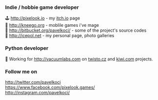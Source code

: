 ### Indie / hobbie game developer

🕹️ http://pixelook.io - my [itch.io](http://pixelook.io) page  
🚀 http://kneego.org - moblile games i've mage  
👾 http://bitbucket.org/pavelkoci/ - some of the project's source codes  
🎨 http://icepol.net - my personal page, photo galleries

### Python developer

💪 Working for http://vacuumlabs.com on [twisto.cz](http://www.twisto.cz) and [kiwi.com](http://www.kiwi.com) projects.

### Follow me on

http://twitter.com/pavelkoci  
https://www.facebook.com/pixelook.games/  
http://instagram.com/pavelkoci/  
